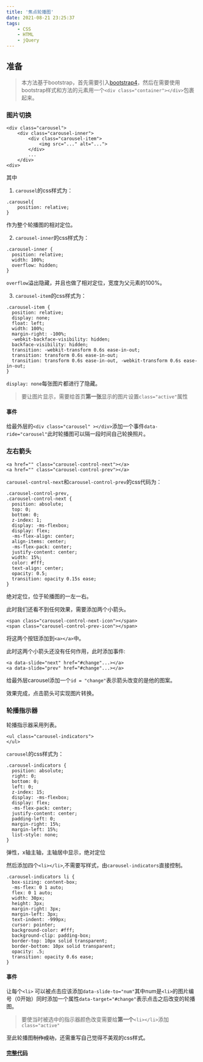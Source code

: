 ```yaml
---
title: '焦点轮播图'
date: 2021-08-21 23:25:37
tags:
    - CSS
    - HTML
    - jQuery
---
```

## 准备
> 本方法基于bootstrap，首先需要引入[bootstrap4](https://github.com/twbs/bootstrap/releases/download/v4.6.0/bootstrap-4.6.0-dist.zip)，然后在需要使用bootstrap样式和方法的元素用一个`<div class="container"></div>`包裹起来。

<!--more-->

### 图片切换

```
<div class="carousel">
    <div class="carousel-inner">
        <div class="carousel-item">
            <img src="..." alt="...">
        </div>
        ...
    </div>
<div>
```

 其中
1. `carousel`的css样式为：

```
.carousel{
    position: relative;
}
```

作为整个轮播图的相对定位。

2. `carousel-inner`的css样式为：

```
.carousel-inner {
  position: relative;
  width: 100%;
  overflow: hidden;
}
```
`overflow`溢出隐藏，并且也做了相对定位，宽度为父元素的100%。

3. `carousel-item`的css样式为：

```
.carousel-item {
  position: relative;
  display: none;
  float: left;
  width: 100%;
  margin-right: -100%;
  -webkit-backface-visibility: hidden;
  backface-visibility: hidden;
  transition: -webkit-transform 0.6s ease-in-out;
  transition: transform 0.6s ease-in-out;
  transition: transform 0.6s ease-in-out, -webkit-transform 0.6s ease-in-out;
}
```

`display: none`每张图片都进行了隐藏。
> 要让图片显示，需要给首页**第一张**显示的图片设置`class="active"`属性
#### 事件
给最外层的`<div class="carousel" ></div>`添加一个事件`data-ride="carousel"`此时轮播图可以隔一段时间自己轮换照片。
### 左右箭头

```
<a href="" class="carousel-control-next"></a>
<a href="" class="carousel-control-prev"></a>
```

`carousel-control-next`和`carousel-control-prev`的css代码为：

```
.carousel-control-prev,
.carousel-control-next {
  position: absolute;
  top: 0;
  bottom: 0;
  z-index: 1;
  display: -ms-flexbox;
  display: flex;
  -ms-flex-align: center;
  align-items: center;
  -ms-flex-pack: center;
  justify-content: center;
  width: 15%;
  color: #fff;
  text-align: center;
  opacity: 0.5;
  transition: opacity 0.15s ease;
}
```

绝对定位，位于轮播图的一左一右。

此时我们还看不到任何效果，需要添加两个小箭头。

```
<span class="carousel-control-next-icon"></span>
<span class="carousel-control-prev-icon"></span>
```

将这两个按钮添加到`<a></a>`中。

此时这两个小箭头还没有任何作用，此时添加事件:

```
<a data-slide="next" href="#change"...></a>
<a data-slide="prev" href="#change"...></a>
```

给最外层carousel添加一个`id = "change"`表示箭头改变的是他的图案。

效果完成，点击箭头可实现图片转换。

### 轮播指示器
轮播指示器采用列表。

```
<ul class="carousel-indicators">
</ul>
```

`carousel`的css样式为：

```
.carousel-indicators {
  position: absolute;
  right: 0;
  bottom: 0;
  left: 0;
  z-index: 15;
  display: -ms-flexbox;
  display: flex;
  -ms-flex-pack: center;
  justify-content: center;
  padding-left: 0;
  margin-right: 15%;
  margin-left: 15%;
  list-style: none;
}
```

弹性，x轴主轴，主轴居中显示，绝对定位

然后添加四个`<li></li>`,不需要写样式，由`carousel-indicators`直接控制。

```
.carousel-indicators li {
  box-sizing: content-box;
  -ms-flex: 0 1 auto;
  flex: 0 1 auto;
  width: 30px;
  height: 3px;
  margin-right: 3px;
  margin-left: 3px;
  text-indent: -999px;
  cursor: pointer;
  background-color: #fff;
  background-clip: padding-box;
  border-top: 10px solid transparent;
  border-bottom: 10px solid transparent;
  opacity: .5;
  transition: opacity 0.6s ease;
}
```

#### 事件
让每个`<li>` 可以被点击应该添加`data-slide-to="num"`其中num是`<li>`的图片编号（0开始）同时添加一个属性`data-target="#change"`表示点击之后改变的轮播图。
> 要使当时被选中的指示器颜色改变需要给**第一个**`<li></li>`添加`class="active"`

至此轮播图~~制作成功~~，还需重写自己觉得不美观的css样式。

#### [完整代码](https://index.attractiveboy.top/bootstrap/carousel.html)